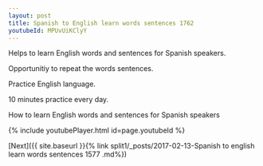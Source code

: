 ```yaml
---
layout: post
title: Spanish to English learn words sentences 1762 
youtubeId: MPUvUiKClyY
---
```

 
 
Helps to learn English words and sentences for Spanish speakers.

Opportunitiy to repeat the words sentences. 

Practice English language. 
 
10 minutes practice every day. 
 
How to learn English words and sentences for Spanish speakers 
 
{% include youtubePlayer.html id=page.youtubeId %}
 
 
[Next]({{ site.baseurl }}{% link  split1/_posts/2017-02-13-Spanish to english learn words sentences 1577 .md%})
 
